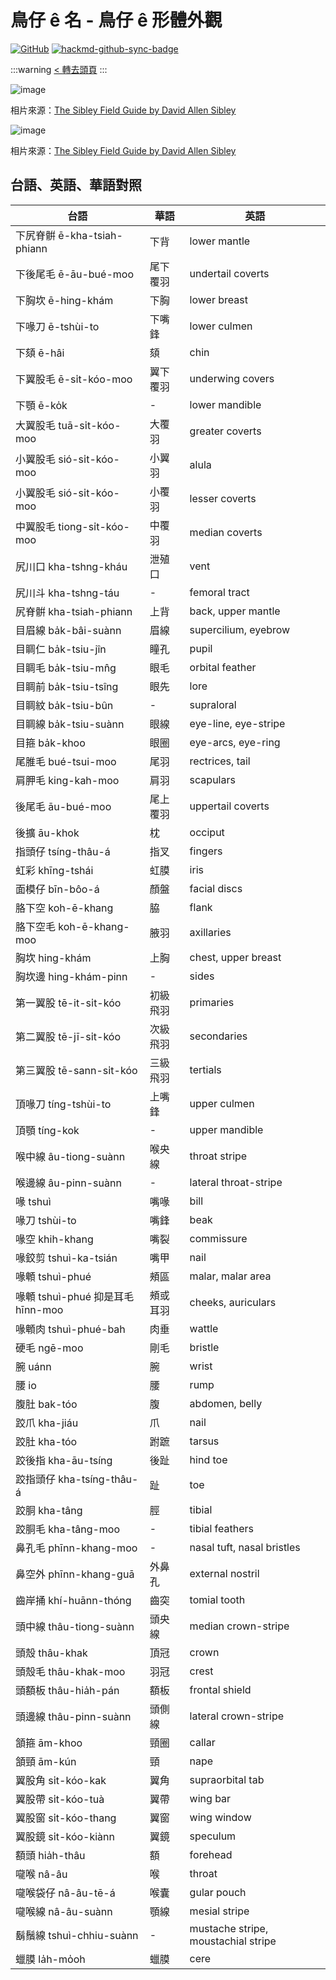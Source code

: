 # 鳥仔 ê 名 - 鳥仔 ê 形體外觀

[![GitHub](https://img.shields.io/badge/GitHub-black?logo=github)](https://github.com/siansiansu/tsiau-a-e-mia)
[![hackmd-github-sync-badge](https://hackmd.io/jF7KDGz8Qg-AZ8O-r2n4OQ/badge)](https://hackmd.io/jF7KDGz8Qg-AZ8O-r2n4OQ)

:::warning
[< 轉去頭頁](https://hackmd.io/@siansiansu/Hy4VzNvha)
:::

![image](https://github.com/siansiansu/tsiau-a-e-mia/assets/33391637/0e590a07-08a6-442e-bc27-fa1ea6320d3f)

相片來源：[The Sibley Field Guide by David Allen Sibley](https://www.audubon.org/marketplace/sibley-field-guides)

![image](https://github.com/siansiansu/tsiau-a-e-mia/assets/33391637/78b2f185-8e40-42b5-9c7d-34995646bba3)

相片來源：[The Sibley Field Guide by David Allen Sibley](https://www.audubon.org/marketplace/sibley-field-guides)

## 台語、英語、華語對照

| 台語 | 華語 | 英語  |
|-|-|-|
| 下尻脊骿 ē-kha-tsiah-phiann | 下背 | lower mantle  |
| 下後尾毛 ē-āu-bué-moo | 尾下覆羽 | undertail coverts  |
| 下胸坎 ē-hing-khám | 下胸 | lower breast  |
| 下喙刀 ē-tshùi-to | 下嘴鋒 | lower culmen  |
| 下頦 ē-hâi | 頦 | chin  |
| 下翼股毛 ē-si̍t-kóo-moo | 翼下覆羽 | underwing covers  |
| 下顎 ē-ko̍k | - | lower mandible  |
| 大翼股毛 tuā-si̍t-kóo-moo | 大覆羽 | greater coverts  |
| 小翼股毛 sió-si̍t-kóo-moo | 小翼羽 | alula  |
| 小翼股毛 sió-si̍t-kóo-moo | 小覆羽 | lesser coverts  |
| 中翼股毛 tiong-si̍t-kóo-moo | 中覆羽 | median coverts  |
| 尻川口 kha-tshng-kháu | 泄殖口 | vent  |
| 尻川斗 kha-tshng-táu | - | femoral tract  |
| 尻脊骿 kha-tsiah-phiann | 上背 | back, upper mantle  |
| 目眉線 ba̍k-bâi-suànn | 眉線 | supercilium, eyebrow  |
| 目睭仁 ba̍k-tsiu-jîn | 瞳孔 | pupil  |
| 目睭毛 ba̍k-tsiu-mn̂g | 眼毛 | orbital feather  |
| 目睭前 ba̍k-tsiu-tsîng | 眼先 | lore  |
| 目睭紋 ba̍k-tsiu-bûn | - | supraloral  |
| 目睭線 ba̍k-tsiu-suànn | 眼線 | eye-line, eye-stripe  |
| 目箍 ba̍k-khoo | 眼圈 | eye-arcs, eye-ring  |
| 尾脽毛 bué-tsui-moo | 尾羽 | rectrices, tail  |
| 肩胛毛 king-kah-moo | 肩羽 | scapulars  |
| 後尾毛 āu-bué-moo | 尾上覆羽 | uppertail coverts  |
| 後擴 āu-khok | 枕 | occiput  |
| 指頭仔 tsíng-thâu-á | 指叉 | fingers  |
| 虹彩 khīng-tshái | 虹膜 | iris  |
| 面模仔 bīn-bôo-á | 顏盤 | facial discs  |
| 胳下空 koh-ē-khang | 脇 | flank  |
| 胳下空毛 koh-ē-khang-moo | 腋羽 | axillaries  |
| 胸坎 hing-khám | 上胸 | chest, upper breast  |
| 胸坎邊 hing-khám-pinn | - | sides  |
| 第一翼股 tē-it-si̍t-kóo | 初級飛羽 | primaries  |
| 第二翼股 tē-jī-si̍t-kóo | 次級飛羽 | secondaries  |
| 第三翼股 tē-sann-si̍t-kóo | 三級飛羽 | tertials  |
| 頂喙刀 tíng-tshùi-to | 上嘴鋒 | upper culmen  |
| 頂顎 tíng-kok | - | upper mandible  |
| 喉中線 âu-tiong-suànn | 喉央線 | throat stripe  |
| 喉邊線 âu-pinn-suànn | - | lateral throat-stripe  |
| 喙 tshuì | 嘴喙 | bill  |
| 喙刀 tshùi-to | 嘴鋒 | beak  |
| 喙空 khih-khang | 嘴裂 | commissure  |
| 喙鉸剪 tshuì-ka-tsián | 嘴甲 | nail  |
| 喙䫌 tshuì-phué | 頰區 | malar, malar area  |
| 喙䫌 tshuì-phué 抑是耳毛 hīnn-moo | 頰或耳羽 | cheeks, auriculars  |
| 喙䫌肉 tshuì-phué-bah | 肉垂 | wattle  |
| 硬毛 ngē-moo | 剛毛 | bristle  |
| 腕 uánn | 腕 | wrist  |
| 腰 io | 腰 | rump  |
| 腹肚 bak-tóo | 腹 | abdomen, belly  |
| 跤爪 kha-jiáu | 爪 | nail  |
| 跤肚 kha-tóo | 跗蹠 | tarsus  |
| 跤後指 kha-āu-tsíng | 後趾 | hind toe  |
| 跤指頭仔 kha-tsíng-thâu-á | 趾 | toe  |
| 跤胴 kha-tâng | 脛 | tibial  |
| 跤胴毛 kha-tâng-moo | - | tibial feathers  |
| 鼻孔毛 phīnn-khang-moo | - | nasal tuft, nasal bristles  |
| 鼻空外 phīnn-khang-guā | 外鼻孔 | external nostril  |
| 齒岸捅 khí-huānn-thóng | 齒突 | tomial tooth  |
| 頭中線 thâu-tiong-suànn | 頭央線 | median crown-stripe  |
| 頭殼 thâu-khak | 頂冠 | crown  |
| 頭殼毛 thâu-khak-moo | 羽冠 | crest  |
| 頭額板 thâu-hia̍h-pán | 額板 | frontal shield  |
| 頭邊線 thâu-pinn-suànn | 頭側線 | lateral crown-stripe  |
| 頷箍 ām-khoo | 頸圈 | callar  |
| 頷頸 ām-kún | 頸 | nape  |
| 翼股角 si̍t-kóo-kak | 翼角 | supraorbital tab  |
| 翼股帶 si̍t-kóo-tuà | 翼帶 | wing bar  |
| 翼股窗 si̍t-kóo-thang | 翼窗 | wing window  |
| 翼股鏡 si̍t-kóo-kiànn | 翼鏡 | speculum  |
| 額頭 hia̍h-thâu | 額 | forehead  |
| 嚨喉 nâ-âu | 喉 | throat  |
| 嚨喉袋仔 nâ-âu-tē-á | 喉囊 | gular pouch  |
| 嚨喉線 nâ-âu-suànn | 顎線 | mesial stripe  |
| 鬍鬚線 tshuì-chhiu-suànn | - | mustache stripe, moustachial stripe  |
| 蠟膜 la̍h-mo̍oh | 蠟膜 | cere  |
